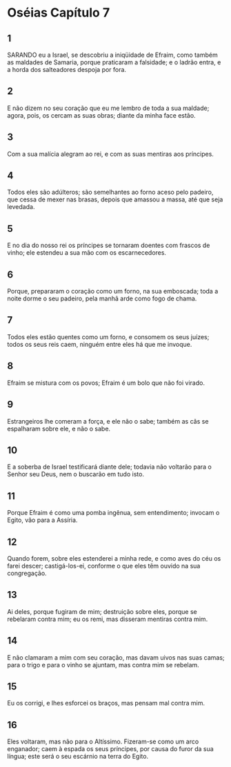 # Oséias Capítulo 7

## 1
SARANDO eu a Israel, se descobriu a iniqüidade de Efraim, como também as maldades de Samaria, porque praticaram a falsidade; e o ladrão entra, e a horda dos salteadores despoja por fora.

## 2
E não dizem no seu coração que eu me lembro de toda a sua maldade; agora, pois, os cercam as suas obras; diante da minha face estão.

## 3
Com a sua malícia alegram ao rei, e com as suas mentiras aos príncipes.

## 4
Todos eles são adúlteros; são semelhantes ao forno aceso pelo padeiro, que cessa de mexer nas brasas, depois que amassou a massa, até que seja levedada.

## 5
E no dia do nosso rei os príncipes se tornaram doentes com frascos de vinho; ele estendeu a sua mão com os escarnecedores.

## 6
Porque, prepararam o coração como um forno, na sua emboscada; toda a noite dorme o seu padeiro, pela manhã arde como fogo de chama.

## 7
Todos eles estão quentes como um forno, e consomem os seus juízes; todos os seus reis caem, ninguém entre eles há que me invoque.

## 8
Efraim se mistura com os povos; Efraim é um bolo que não foi virado.

## 9
Estrangeiros lhe comeram a força, e ele não o sabe; também as cãs se espalharam sobre ele, e não o sabe.

## 10
E a soberba de Israel testificará diante dele; todavia não voltarão para o Senhor seu Deus, nem o buscarão em tudo isto.

## 11
Porque Efraim é como uma pomba ingênua, sem entendimento; invocam o Egito, vão para a Assíria.

## 12
Quando forem, sobre eles estenderei a minha rede, e como aves do céu os farei descer; castigá-los-ei, conforme o que eles têm ouvido na sua congregação.

## 13
Ai deles, porque fugiram de mim; destruição sobre eles, porque se rebelaram contra mim; eu os remi, mas disseram mentiras contra mim.

## 14
E não clamaram a mim com seu coração, mas davam uivos nas suas camas; para o trigo e para o vinho se ajuntam, mas contra mim se rebelam.

## 15
Eu os corrigi, e lhes esforcei os braços, mas pensam mal contra mim.

## 16
Eles voltaram, mas não para o Altíssimo. Fizeram-se como um arco enganador; caem à espada os seus príncipes, por causa do furor da sua língua; este será o seu escárnio na terra do Egito.

